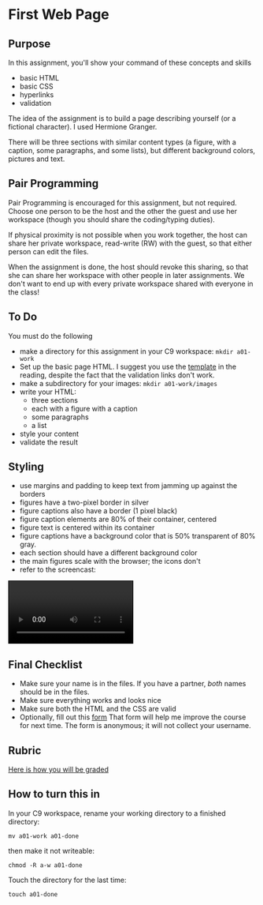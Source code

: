 # First Web Page

## Purpose

In this assignment, you'll show your command of these concepts and skills

* basic HTML
* basic CSS
* hyperlinks
* validation

The idea of the assignment is to build a page describing yourself (or a
fictional character). I used Hermione Granger.

There will be three sections with similar content types (a figure, with a
caption, some paragraphs, and some lists), but different background
colors, pictures and text.

## Pair Programming

Pair Programming is encouraged for this assignment, but not
required. Choose one person to be the host and the other the guest and use
her workspace (though you should share the coding/typing duties).

If physical proximity is not possible when you work together, the host can
share her private workspace, read-write (RW) with the guest, so that
either person can edit the files.

When the assignment is done, the host should revoke this sharing, so that
she can share her workspace with other people in later assignments. We
don't want to end up with every private workspace shared with everyone in
the class!

## To Do

You must do the following

* make a directory for this assignment in your C9 workspace:
`mkdir a01-work`
* Set up the basic page HTML. I suggest you use the
  [template](../../reading/template.html) in the reading, despite the fact that the validation
  links don't work. 
* make a subdirectory for your images: `mkdir a01-work/images`
* write your HTML:
    * three sections
    * each with a figure with a caption
    * some paragraphs
    * a list
* style your content    
* validate the result

## Styling

* use margins and padding to keep text from jamming up against the borders
* figures have a two-pixel border in silver
* figure captions also have a border (1 pixel black)
* figure caption elements are 80% of their container, centered
* figure text is centered within its container
* figure captions have a background color that is 50% transparent of 80% gray.
* each section should have a different background color
* the main figures scale with the browser; the icons don't
* refer to the screencast:

<video controls style="width:50%;border:1px solid black">
    <source src="a01.mp4" type="video/mp4">
    Your browser doesn't support the video tag
</video>

## Final Checklist

* Make sure your name is in the files. If you have a partner, *both* names should be in the files.
* Make sure everything works and looks nice
* Make sure both the HTML and the CSS are valid
* Optionally, fill out this [form](https://docs.google.com/a/wellesley.edu/forms/d/e/1FAIpQLSeaobYag3lesSo10kQqN2ViO1xJi4IqIkbrIVlIyglfbuhZ0g/viewform) That form will help me improve the course for next time. The form is anonymous; it will not collect your username.

## Rubric

[Here is how you will be graded](A1_Rubric.pdf)

## How to turn this in

In your C9 workspace, rename your working directory to a finished directory:

`mv a01-work a01-done`

then make it not writeable:

`chmod -R a-w a01-done`

Touch the directory for the last time:

`touch a01-done`



